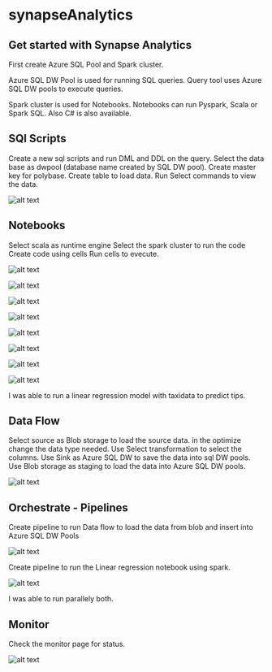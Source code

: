 # synapseAnalytics

## Get started with Synapse Analytics
First create Azure SQL Pool and Spark cluster.

Azure SQL DW Pool is used for running SQL queries. Query tool uses Azure SQL DW pools to execute queries.

Spark cluster is used for Notebooks. Notebooks can run Pyspark, Scala or Spark SQL. Also C# is also available.

## SQl Scripts
Create a new sql scripts and run DML and DDL on the query. Select the data base as dwpool (database name created by SQL DW pool).
Create master key for polybase.
Create table to load data.
Run Select commands to view the data.

![alt text](https://github.com/balakreshnan/synapseAnalytics/blob/master/images/SQL1.JPG "Notebook Spark Version")

## Notebooks
Select scala as runtime engine
Select the spark cluster to run the code
Create code using cells
Run cells to evecute.

![alt text](https://github.com/balakreshnan/synapseAnalytics/blob/master/images/notebook0.JPG "Notebook Spark Version")

![alt text](https://github.com/balakreshnan/synapseAnalytics/blob/master/images/notebook1.JPG "Notebook Spark Version")

![alt text](https://github.com/balakreshnan/synapseAnalytics/blob/master/images/noteboo2.JPG "Notebook Spark Version")

![alt text](https://github.com/balakreshnan/synapseAnalytics/blob/master/images/notebook3.JPG "Notebook Spark Version")

![alt text](https://github.com/balakreshnan/synapseAnalytics/blob/master/images/notebook4.JPG "Notebook Spark Version")

![alt text](https://github.com/balakreshnan/synapseAnalytics/blob/master/images/notebook5.JPG "Notebook Spark Version")

![alt text](https://github.com/balakreshnan/synapseAnalytics/blob/master/images/notebook6.JPG "Notebook Spark Version")

![alt text](https://github.com/balakreshnan/synapseAnalytics/blob/master/images/notebook7.JPG "Notebook Spark Version")


I was able to run a linear regression model with taxidata to predict tips.

## Data Flow
Select source as Blob storage to load the source data. in the optimize change the data type needed.
Use Select transformation to select the columns.
Use Sink as Azure SQL DW to save the data into sql DW pools.
Use Blob storage as staging to load the data into Azure SQL DW pools.

![alt text](https://github.com/balakreshnan/synapseAnalytics/blob/master/images/df1.JPG "Notebook Spark Version")

## Orchestrate - Pipelines
Create pipeline to run Data flow to load the data from blob and insert into Azure SQL DW Pools

![alt text](https://github.com/balakreshnan/synapseAnalytics/blob/master/images/pipeline1.JPG "Notebook Spark Version")

Create pipeline to run the Linear regression notebook using spark.

![alt text](https://github.com/balakreshnan/synapseAnalytics/blob/master/images/pipeline2.JPG "Notebook Spark Version")

I was able to run parallely both.

## Monitor
Check the monitor page for status.

![alt text](https://github.com/balakreshnan/synapseAnalytics/blob/master/images/Monitor2.JPG "Notebook Spark Version")
